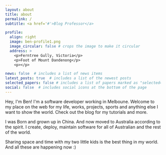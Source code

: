 ```yaml
---
layout: about
title: about
permalink: /
subtitle: <a href='#'>Blog Professor</a>

profile:
  align: right
  image: ben-profile1.png
  image_circular: false # crops the image to make it circular
  address: >
    <p>Ferntree Gully, Victoria</p>
    <p>Foot of Mount Dandenong</p>
    <p></p>

news: false  # includes a list of news items
latest_posts: true  # includes a list of the newest posts
selected_papers: false # includes a list of papers marked as "selected={true}"
social: false  # includes social icons at the bottom of the page
---
```


Hey, I'm Ben! I'm a software developer working in Melboune. Welcome to my place on the web for my life, works, projects, sports and anything else I want to show the world. Check out the blog for my tutorials and more.


I was Born and grown up in China. And now moved to Australia according to the spirit. I create, deploy, maintain software for all of Australian and the rest of the world.


Sharing space and time with my two little kids is the best thing in my world. 
And all these are happening now :)


